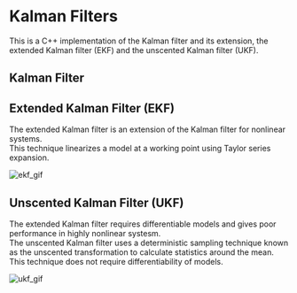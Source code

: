 # Kalman Filters
This is a C++ implementation of the Kalman filter and its extension, the extended Kalman filter (EKF) and the unscented Kalman filter (UKF).

## Kalman Filter

## Extended Kalman Filter (EKF)

The extended Kalman filter is an extension of the Kalman filter for nonlinear systems.  
This technique linearizes a model at a working point using Taylor series expansion. 

![ekf_gif](doc/ekf.gif)

## Unscented Kalman Filter (UKF)

The extended Kalman filter requires differentiable models and gives poor performance in highly nonlinear systesm.  
The unscented Kalman filter uses a deterministic sampling technique known as the unscented transformation to calculate statistics around the mean. This technique does not require differentiability of models.

![ukf_gif](doc/ukf.gif)